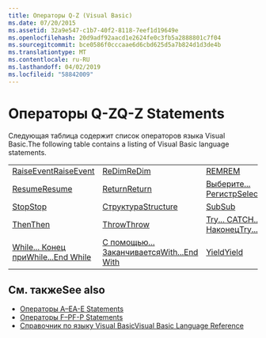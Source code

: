 ```yaml
---
title: Операторы Q-Z (Visual Basic)
ms.date: 07/20/2015
ms.assetid: 32a9e547-c1b7-40f2-8118-7eef1d19649e
ms.openlocfilehash: 20d9adf92aacd1e2624fe0c3fb5a2888801c7f04
ms.sourcegitcommit: bce0586f0cccaae6d6cbd625d5a7b824d1d3de4b
ms.translationtype: MT
ms.contentlocale: ru-RU
ms.lasthandoff: 04/02/2019
ms.locfileid: "58842009"
---
```

# <a name="q-z-statements"></a><span data-ttu-id="d6653-102">Операторы Q-Z</span><span class="sxs-lookup"><span data-stu-id="d6653-102">Q-Z Statements</span></span>
<span data-ttu-id="d6653-103">Следующая таблица содержит список операторов языка Visual Basic.</span><span class="sxs-lookup"><span data-stu-id="d6653-103">The following table contains a listing of Visual Basic language statements.</span></span>  
  
|||||  
|---|---|---|---|  
|[<span data-ttu-id="d6653-104">RaiseEvent</span><span class="sxs-lookup"><span data-stu-id="d6653-104">RaiseEvent</span></span>](../../../visual-basic/language-reference/statements/raiseevent-statement.md)|[<span data-ttu-id="d6653-105">ReDim</span><span class="sxs-lookup"><span data-stu-id="d6653-105">ReDim</span></span>](../../../visual-basic/language-reference/statements/redim-statement.md)|[<span data-ttu-id="d6653-106">REM</span><span class="sxs-lookup"><span data-stu-id="d6653-106">REM</span></span>](../../../visual-basic/language-reference/statements/rem-statement.md)|[<span data-ttu-id="d6653-107">RemoveHandler</span><span class="sxs-lookup"><span data-stu-id="d6653-107">RemoveHandler</span></span>](../../../visual-basic/language-reference/statements/removehandler-statement.md)|  
|[<span data-ttu-id="d6653-108">Resume</span><span class="sxs-lookup"><span data-stu-id="d6653-108">Resume</span></span>](../../../visual-basic/language-reference/statements/resume-statement.md)|[<span data-ttu-id="d6653-109">Return</span><span class="sxs-lookup"><span data-stu-id="d6653-109">Return</span></span>](../../../visual-basic/language-reference/statements/return-statement.md)|[<span data-ttu-id="d6653-110">Выберите... Регистр</span><span class="sxs-lookup"><span data-stu-id="d6653-110">Select...Case</span></span>](../../../visual-basic/language-reference/statements/select-case-statement.md)|[<span data-ttu-id="d6653-111">Set</span><span class="sxs-lookup"><span data-stu-id="d6653-111">Set</span></span>](../../../visual-basic/language-reference/statements/set-statement.md)|  
|[<span data-ttu-id="d6653-112">Stop</span><span class="sxs-lookup"><span data-stu-id="d6653-112">Stop</span></span>](../../../visual-basic/language-reference/statements/stop-statement.md)|[<span data-ttu-id="d6653-113">Структура</span><span class="sxs-lookup"><span data-stu-id="d6653-113">Structure</span></span>](../../../visual-basic/language-reference/statements/structure-statement.md)|[<span data-ttu-id="d6653-114">Sub</span><span class="sxs-lookup"><span data-stu-id="d6653-114">Sub</span></span>](../../../visual-basic/language-reference/statements/sub-statement.md)|[<span data-ttu-id="d6653-115">SyncLock</span><span class="sxs-lookup"><span data-stu-id="d6653-115">SyncLock</span></span>](../../../visual-basic/language-reference/statements/synclock-statement.md)|  
|[<span data-ttu-id="d6653-116">Then</span><span class="sxs-lookup"><span data-stu-id="d6653-116">Then</span></span>](../../../visual-basic/language-reference/statements/then-statement.md)|[<span data-ttu-id="d6653-117">Throw</span><span class="sxs-lookup"><span data-stu-id="d6653-117">Throw</span></span>](../../../visual-basic/language-reference/statements/throw-statement.md)|[<span data-ttu-id="d6653-118">Try... CATCH... Наконец</span><span class="sxs-lookup"><span data-stu-id="d6653-118">Try...Catch...Finally</span></span>](../../../visual-basic/language-reference/statements/try-catch-finally-statement.md)|[<span data-ttu-id="d6653-119">Using</span><span class="sxs-lookup"><span data-stu-id="d6653-119">Using</span></span>](../../../visual-basic/language-reference/statements/using-statement.md)|  
|[<span data-ttu-id="d6653-120">While... Конец при</span><span class="sxs-lookup"><span data-stu-id="d6653-120">While...End While</span></span>](../../../visual-basic/language-reference/statements/while-end-while-statement.md)|[<span data-ttu-id="d6653-121">С помощью... Заканчивается</span><span class="sxs-lookup"><span data-stu-id="d6653-121">With...End With</span></span>](../../../visual-basic/language-reference/statements/with-end-with-statement.md)|[<span data-ttu-id="d6653-122">Yield</span><span class="sxs-lookup"><span data-stu-id="d6653-122">Yield</span></span>](../../../visual-basic/language-reference/statements/yield-statement.md)||  
  
## <a name="see-also"></a><span data-ttu-id="d6653-123">См. также</span><span class="sxs-lookup"><span data-stu-id="d6653-123">See also</span></span>

- [<span data-ttu-id="d6653-124">Операторы A–E</span><span class="sxs-lookup"><span data-stu-id="d6653-124">A-E Statements</span></span>](../../../visual-basic/language-reference/statements/a-e-statements.md)
- [<span data-ttu-id="d6653-125">Операторы F–P</span><span class="sxs-lookup"><span data-stu-id="d6653-125">F-P Statements</span></span>](../../../visual-basic/language-reference/statements/f-p-statements.md)
- [<span data-ttu-id="d6653-126">Справочник по языку Visual Basic</span><span class="sxs-lookup"><span data-stu-id="d6653-126">Visual Basic Language Reference</span></span>](../../../visual-basic/language-reference/index.md)
